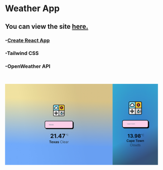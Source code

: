 # Weather App

## You can view the site [**here.**]()

### -[Create React App](https://github.com/facebook/create-react-app)

### -Tailwind CSS

### -OpenWeather API

<br>

![Ss](https://raw.githubusercontent.com/ysfkblt/weather-app/master/src/assets/ss.jpg)
